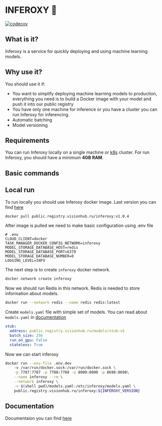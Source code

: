 # INFEROXY 🍊

[![codecov](https://codecov.io/gh/eora-ai/inferoxy/branch/master/graph/badge.svg?token=HV6ZNPUFZE)](https://codecov.io/gh/eora-ai/inferoxy)

## What is it?

Inferoxy is a service for quickly deploying and using machine learning models.

## Why use it?

You should use it if:
- You want to simplify deploying machine learning models to production, everything you need is to build a Docker image with your model and push it into our public registry
- You have only one machine for inference or you have a cluster you can run Inferoxy for inferencing.
- Automatic batching
- Model versioning

## Requirements
You can run Inferoxy locally on a single machine or [k8s](https://kubernetes.io/) cluster. 
For run Inferoxy, you should have a minimum **4GB RAM**. 

## Basic commands

## Local run
To run locally you should use Inferoxy docker image. Last version you can find [here](https://github.com/eora-ai/inferoxy/releases)
```bash
docker pull public.registry.visionhub.ru/inferoxy:v1.0.4
```
After image is pulled we need to make basic configuration using .env file
```env
# .env
CLOUD_CLIENT=docker
TASK_MANAGER_DOCKER_CONFIG_NETWORK=inferoxy
MODEL_STORAGE_DATABASE_HOST=redis
MODEL_STORAGE_DATABASE_PORT=6379
MODEL_STORAGE_DATABASE_NUMBER=0
LOGGING_LEVEL=INFO
```
The next step is to create `inferoxy` docker network.
```bash
docker network create inferoxy
```
Now we should run Redis in this network. Redis is needed to store information about models.
```bash
docker run --network redis --name redis redis:latest 
```
Create `models.yaml` file with simple set of models. You can read about `models.yaml` in [documentation](https://github.com/eora-ai/inferoxy/wiki)
```yaml
stub:
  address: public.registry.visionhub.ru/models/stub:v5
  batch_size: 256
  run_on_gpu: False
  stateless: True
```

Now we can start inferoxy
```bash
docker run --env-file .env.dev 
	-v /var/run/docker.sock:/var/run/docker.sock \
	-p 7787:7787 -p 7788:7788 -p 8000:8000 -p 8698:8698\
	--name inferoxy --rm \
	--network inferoxy \
	-v $(shell pwd)/models.yaml:/etc/inferoxy/models.yaml \
	public.registry.visionhub.ru/inferoxy:${INFEROXY_VERSION}
```

## Documentation

Documentaion you can find [here](https://github.com/eora-ai/inferoxy/wiki)

